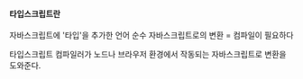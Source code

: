 #### 타입스크립트란

자바스크립트에 '타입'을 추가한 언어
순수 자바스크립트로의 변환 = 컴파일이 필요하다

타입스크립트 컴파일러가 노드나 브라우저 환경에서 작동되는 자바스크립트로 변환을 도와준다.
